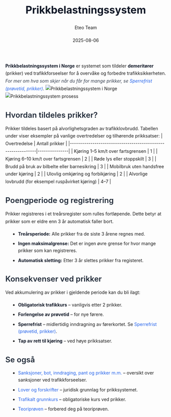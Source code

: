 ﻿---
title: "Prikkbelastningssystem"
date: 2025-08-06
draft: false
author: "Eteo Team"
description: "Guide to Prikkbelastningssystem for Norwegian driving theory exam."
categories: ["Driving Theory"]
tags: ["driving", "theory", "safety"]
featured_image: "/blog/prikkbelastningssystem/prikkbelastningssystem-image.svg"
---
<style>
/* Base text styling */
.article-content {
  font-family: 'Inter', -apple-system, BlinkMacSystemFont, 'Segoe UI', Roboto, Oxygen, Ubuntu, Cantarell, 'Open Sans', 'Helvetica Neue', sans-serif;
  line-height: 1.6;
  color: #1f2937;
  font-size: 16px;
}
/* Headers */
h1 {
  font-size: 2rem;
  font-weight: 700;
  margin: 2rem 0 1.5rem;
  color: #111827;
}
h2 {
  font-size: 1.5rem;
  font-weight: 600;
  margin: 2rem 0 1rem;
  color: #1f2937;
}
h3 {
  font-size: 1.25rem;
  font-weight: 600;
  margin: 1.5rem 0 0.75rem;
  color: #374151;
}
/* Paragraphs */
p {
  margin: 1rem 0;
  line-height: 1.7;
}
/* Lists */
ul, ol {
  margin: 1rem 0 1rem 1.5rem;
  padding-left: 1rem;
}
li {
  margin-bottom: 0.5rem;
  line-height: 1.6;
}
/* Bold and emphasis text */
strong, b {
  font-weight: 700 !important;
  color: #111827;
}
em, i {
  font-style: italic;
  color: #374151;
}
strong em, b i, em strong, i b {
  font-weight: 700 !important;
  font-style: italic;
  color: #111827;
}
/* Links */
a {
  color: #2563eb;
  text-decoration: none;
  transition: color 0.2s ease;
}
a:hover {
  color: #1d4ed8;
  text-decoration: underline;
}
/* Code blocks */
pre, code {
  font-family: 'SFMono-Regular', Consolas, 'Liberation Mono', Menlo, monospace;
  background-color: #f3f4f6;
  border-radius: 0.375rem;
  font-size: 0.875em;
}
pre {
  padding: 1rem;
  overflow-x: auto;
  margin: 1rem 0;
}
code {
  padding: 0.2em 0.4em;
}
/* Blockquotes */
blockquote {
  border-left: 4px solid #e5e7eb;
  margin: 1.5rem 0;
  padding: 0.75rem 1rem 0.75rem 1.5rem;
  background-color: #f9fafb;
  color: #4b5563;
  font-style: italic;
}
/* Tables */
table {
  margin: 1.5rem auto !important;
  border-collapse: collapse !important;
  width: 100% !important;
  max-width: 100%;
  box-shadow: 0 1px 3px rgba(0,0,0,0.1) !important;
  border-radius: 0.5rem !important;
  overflow: hidden !important;
  border: 1px solid #e5e7eb !important;
  display: table !important;
}
th, td {
  padding: 0.75rem 1.25rem !important;
  text-align: left !important;
  border: 1px solid #e5e7eb !important;
  vertical-align: top;
}
th {
  background-color: #f9fafb !important;
  font-weight: 600 !important;
  color: #111827 !important;
  text-transform: uppercase !important;
  font-size: 0.75rem !important;
  letter-spacing: 0.05em !important;
}
tr:nth-child(even) {
  background-color: #f9fafb !important;
}
tr:hover {
  background-color: #f3f4f6 !important;
}
/* Responsive adjustments */
@media (max-width: 768px) {
  .article-content {
    font-size: 15px;
  }
  h1 { font-size: 1.75rem; }
  h2 { font-size: 1.375rem; }
  h3 { font-size: 1.125rem; }
  table {
    display: block !important;
    overflow-x: auto !important;
    -webkit-overflow-scrolling: touch;
  }
}
</style>
**Prikkbelastningssystem i Norge** er systemet som tildeler **demeritører** (prikker) ved trafikkforseelser for å overvåke og forbedre trafikksikkerheten.
*For mer om hva som skjer når du får for mange prikker, se [Sperrefrist (prøvetid, prikker)](/blogs/teori/sperrefrist-provetid-prikker "Sperrefrist (prøvetid, prikker) - konsekvenser ved akkumulering av prikker").*
![Prikkbelastningssystem i Norge](/blog/prikkbelastningssystem/prikkbelastningssystem-image.svg)
![Prikkbelastningssystem prosess](/blog/prikkbelastningssystem/prikkbelastningssystem-prosess.svg)
## Hvordan tildeles prikker?
Prikker tildeles basert på alvorlighetsgraden av trafikklovbrudd. Tabellen under viser eksempler på vanlige overtredelser og tilhørende prikksatser:
| Overtredelse                                                | Antall prikker |
|-------------------------------------------------------------|---------------|
| Kjøring 1–5 km/t over fartsgrensen                           | 1             |
| Kjøring 6–10 km/t over fartsgrensen                          | 2             |
| Røde lys eller stoppskilt                                   | 3             |
| Brudd på bruk av bilbelte eller barnesikring                 | 3             |
| Mobilbruk uten handsfree under kjøring                       | 2             |
| Ulovlig omkjøring og forbikjøring                            | 2             |
| Alvorlige lovbrudd (for eksempel ruspåvirket kjøring)        | 4–7           |
## Poengperiode og registrering
Prikker registreres i et treårsregister som rulles fortløpende. Dette betyr at prikker som er eldre enn 3 år automatisk faller bort.
- **Treårsperiode:** Alle prikker fra de siste 3 årene regnes med.
- **Ingen maksimalgrense:** Det er ingen øvre grense for hvor mange prikker som kan registreres.
- **Automatisk sletting:** Etter 3 år slettes prikker fra registeret.
## Konsekvenser ved prikker
Ved akkumulering av prikker i gjeldende periode kan du bli ilagt:
* **Obligatorisk trafikkurs** – vanligvis etter 2 prikker.
* **Forlengelse av prøvetid** – for nye førere.
* **Sperrefrist** – midlertidig inndragning av førerkortet. Se [Sperrefrist (prøvetid, prikker)](/blogs/teori/sperrefrist-provetid-prikker "Sperrefrist (prøvetid, prikker) - konsekvenser ved akkumulering av prikker").
* **Tap av rett til kjøring** – ved høye prikksatser.
## Se også
* [Sanksjoner, bot, inndraging, pant og prikker m.m.](/blogs/teori/sanksjoner-bot-inndraging-pant-prikker "Sanksjoner, bot, inndraging, pant og prikker") – oversikt over sanksjoner ved trafikkforseelser.
* [Lover og forskrifter](/blogs/teori/lover-og-forskrifter "Lover og forskrifter - Oversikt over norske trafikklover og forskrifter") – juridisk grunnlag for prikksystemet.
* [Trafikalt grunnkurs](/blogs/teori/trafikalt-grunnkurs "Trafikalt grunnkurs - Obligatorisk kurs for førerkort klasse B") – obligatoriske kurs ved prikker.
* [Teoriprøven](/blogs/teori/teoriproven "Teoriprøven - alt du trenger å vite for å bestå teoriprøven") – forbered deg på teoriprøven.
